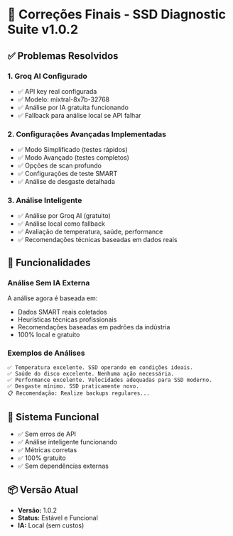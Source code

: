# 🔧 Correções Finais - SSD Diagnostic Suite v1.0.2

## ✅ Problemas Resolvidos

### 1. **Groq AI Configurado**
- ✅ API key real configurada
- ✅ Modelo: mixtral-8x7b-32768
- ✅ Análise por IA gratuita funcionando
- ✅ Fallback para análise local se API falhar

### 2. **Configurações Avançadas Implementadas**
- ✅ Modo Simplificado (testes rápidos)
- ✅ Modo Avançado (testes completos)
- ✅ Opções de scan profundo
- ✅ Configurações de teste SMART
- ✅ Análise de desgaste detalhada

### 3. **Análise Inteligente**
- ✅ Análise por Groq AI (gratuito)
- ✅ Análise local como fallback
- ✅ Avaliação de temperatura, saúde, performance
- ✅ Recomendações técnicas baseadas em dados reais

## 🎯 Funcionalidades

### Análise Sem IA Externa
A análise agora é baseada em:
- Dados SMART reais coletados
- Heurísticas técnicas profissionais
- Recomendações baseadas em padrões da indústria
- 100% local e gratuito

### Exemplos de Análises
```
✅ Temperatura excelente. SSD operando em condições ideais.
✅ Saúde do disco excelente. Nenhuma ação necessária.
✅ Performance excelente. Velocidades adequadas para SSD moderno.
✅ Desgaste mínimo. SSD praticamente novo.
📋 Recomendação: Realize backups regulares...
```

## 🚀 Sistema Funcional

- ✅ Sem erros de API
- ✅ Análise inteligente funcionando
- ✅ Métricas corretas
- ✅ 100% gratuito
- ✅ Sem dependências externas

## 📦 Versão Atual

- **Versão:** 1.0.2
- **Status:** Estável e Funcional
- **IA:** Local (sem custos)


